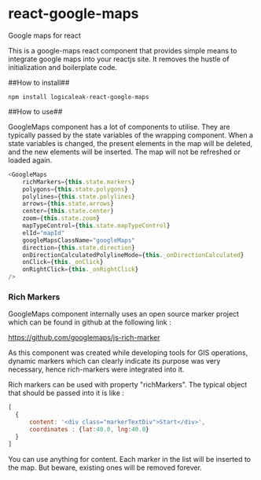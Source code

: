 # react-google-maps
Google maps for react

This is a google-maps react component that provides simple means to integrate google maps into your reactjs site.
It removes the hustle of initialization and boilerplate code.

##How to install##
```
npm install logicaleak-react-google-maps
```

##How to use##

GoogleMaps component has a lot of components to utilise. They are typically passed by the state variables of 
the wrapping component. When a state variables is changed, the present elements in the map will be deleted, and the new elements
will be inserted. The map will not be refreshed or loaded again.

```javascript
<GoogleMaps 
    richMarkers={this.state.markers} 
    polygons={this.state.polygons} 
    polylines={this.state.polylines}
    arrows={this.state.arrows} 
    center={this.state.center} 
    zoom={this.state.zoom} 
    mapTypeControl={this.state.mapTypeControl} 
    elId="mapId" 
    googleMapsClassName="googleMaps"    
    direction={this.state.direction}
    onDirectionCalculatedPolylineMode={this._onDirectionCalculated}
    onClick={this._onClick}
    onRightClick={this._onRightClick}
/>
```

### Rich Markers ###
GoogleMaps component internally uses an open source marker project which can be found in github at the following link :

https://github.com/googlemaps/js-rich-marker

As this component was created while developing tools for GIS operations, dynamic markers which can clearly indicate its purpose was 
very necessary, hence rich-markers were integrated into it.

Rich markers can be used with property "richMarkers". The typical object that should be passed into it is like :

```javascript
[
  {
      content: '<div class="markerTextDiv">Start</div>',
      coordinates : {lat:40.0, lng:40.0}
  }
]
```
You can use anything for content. Each marker in the list will be inserted to the map. But beware, existing ones will be removed forever.

